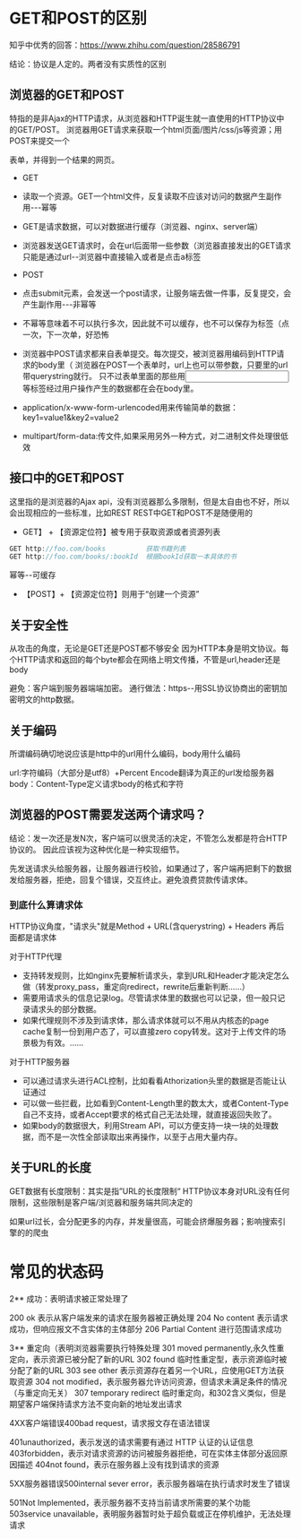 # GET和POST的区别
知乎中优秀的回答：https://www.zhihu.com/question/28586791

结论：协议是人定的。两者没有实质性的区别

## 浏览器的GET和POST
特指的是非Ajax的HTTP请求，从浏览器和HTTP诞生就一直使用的HTTP协议中的GET/POST。
浏览器用GET请求来获取一个html页面/图片/css/js等资源；用POST来提交一个<form>表单，并得到一个结果的网页。

- GET
 - 读取一个资源。GET一个html文件，反复读取不应该对访问的数据产生副作用---幂等

 - GET是请求数据，可以对数据进行缓存（浏览器、nginx、server端）

 - 浏览器发送GET请求时，会在url后面带一些参数（浏览器直接发出的GET请求只能是通过url--浏览器中直接输入或者是点击a标签


- POST
 - 点击submit元素，会发送一个post请求，让服务端去做一件事，反复提交，会产生副作用---非幂等

 - 不幂等意味着不可以执行多次，因此就不可以缓存，也不可以保存为标签（点一次，下一次单，好恐怖

 - 浏览器中POST请求都来自表单提交。每次提交，被浏览器用编码到HTTP请求的body里（
   浏览器在POST一个表单时，url上也可以带参数，只要<form action="url" >里的url带querystring就行。
   只不过表单里面的那些用<input> 等标签经过用户操作产生的数据都在会在body里。
  - application/x-www-form-urlencoded用来传输简单的数据：key1=value1&key2=value2
  - multipart/form-data:传文件,如果采用另外一种方式，对二进制文件处理很低效

## 接口中的GET和POST
这里指的是浏览器的Ajax api，没有浏览器那么多限制，但是太自由也不好，所以会出现相应的一些标准，比如REST
REST中GET和POST不是随便用的

  - GET】 + 【资源定位符】被专用于获取资源或者资源列表
  ```javascript
  GET http://foo.com/books          获取书籍列表
  GET http://foo.com/books/:bookId  根据bookId获取一本具体的书
  ```
  幂等--可缓存

  - 【POST】+ 【资源定位符】则用于“创建一个资源”

## 关于安全性
从攻击的角度，无论是GET还是POST都不够安全
因为HTTP本身是明文协议。每个HTTP请求和返回的每个byte都会在网络上明文传播，不管是url,header还是body

避免：客户端到服务器端端加密。
通行做法：https--用SSL协议协商出的密钥加密明文的http数据。

## 关于编码
所谓编码确切地说应该是http中的url用什么编码，body用什么编码

url:字符编码（大部分是utf8）+Percent Encode翻译为真正的url发给服务器
body：Content-Type定义请求body的格式和字符

## 浏览器的POST需要发送两个请求吗？
结论：发一次还是发N次，客户端可以很灵活的决定，不管怎么发都是符合HTTP协议的。
因此应该视为这种优化是一种实现细节。

先发送请求头给服务器，让服务器进行校验，如果通过了，客户端再把剩下的数据发给服务器，拒绝，回复个错误，交互终止。避免浪费贷款传请求体。

### 到底什么算请求体
HTTP协议角度，"请求头"就是Method + URL(含querystring) + Headers 再后面都是请求体

对于HTTP代理
- 支持转发规则，比如nginx先要解析请求头，拿到URL和Header才能决定怎么做（转发proxy_pass，重定向redirect，rewrite后重新判断……）
- 需要用请求头的信息记录log。尽管请求体里的数据也可以记录，但一般只记录请求头的部分数据。
- 如果代理规则不涉及到请求体，那么请求体就可以不用从内核态的page cache复制一份到用户态了，可以直接zero copy转发。这对于上传文件的场景极为有效。……

对于HTTP服务器
- 可以通过请求头进行ACL控制，比如看看Athorization头里的数据是否能让认证通过
- 可以做一些拦截，比如看到Content-Length里的数太大，或者Content-Type自己不支持，或者Accept要求的格式自己无法处理，就直接返回失败了。
- 如果body的数据很大，利用Stream API，可以方便支持一块一块的处理数据，而不是一次性全部读取出来再操作，以至于占用大量内存。

## 关于URL的长度
GET数据有长度限制：其实是指”URL的长度限制“
HTTP协议本身对URL没有任何限制，这些限制是客户端/浏览器和服务端共同决定的

如果url过长，会分配更多的内存，并发量很高，可能会挤爆服务器；影响搜索引擎的的爬虫

# 常见的状态码

2**  成功：表明请求被正常处理了

200  ok 表示从客户端发来的请求在服务器被正确处理
204  No content 表示请求成功，但响应报文不含实体的主体部分
206  Partial Content 进行范围请求成功

3**  重定向（表明浏览器需要执行特殊处理
301  moved permanently,永久性重定向，表示资源已被分配了新的URL
302  found 临时性重定型，表示资源临时被分配了新的URL
303  see other 表示资源存在着另一个URL，应使用GET方法获取资源
304  not modified，表示服务器允许访问资源，但请求未满足条件的情况（与重定向无关）
307  temporary redirect 临时重定向，和302含义类似，但是期望客户端保持请求方法不变向新的地址发出请求

4XX客户端错误400bad request，请求报文存在语法错误

401unauthorized，表示发送的请求需要有通过 HTTP 认证的认证信息
403forbidden，表示对请求资源的访问被服务器拒绝，可在实体主体部分返回原因描述
404not found，表示在服务器上没有找到请求的资源


5XX服务器错误500internal sever error，表示服务器端在执行请求时发生了错误

501Not Implemented，表示服务器不支持当前请求所需要的某个功能
503service unavailable，表明服务器暂时处于超负载或正在停机维护，无法处理请求

